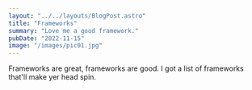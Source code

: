 ```yaml
---
layout: "../../layouts/BlogPost.astro"
title: "Frameworks"
summary: "Love me a good framework."
pubDate: "2022-11-15"
image: "/images/pic01.jpg"
---
```


Frameworks are great, frameworks are good. I got a list of frameworks that'll make yer head spin.
